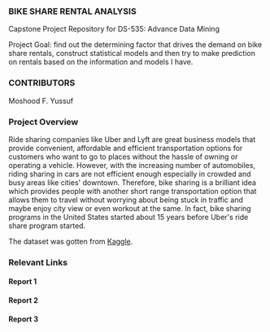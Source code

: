 ### BIKE SHARE RENTAL ANALYSIS
Capstone Project Repository for DS-535: Advance Data Mining

Project Goal: find out the determining factor that drives the demand on bike share rentals, construct statistical models and then try to make prediction on rentals based on the information and models I have. 

### CONTRIBUTORS
Moshood F. Yussuf

### Project Overview
Ride sharing companies like Uber and Lyft are great business models that provide convenient, affordable and efficient transportation options for customers who want to go to places without the hassle of owning or operating a vehicle. However, with the increasing number of automobiles, riding sharing in cars are not efficient enough especially in crowded and busy areas like cities' downtown. Therefore, bike sharing is a brilliant idea which provides people with another short range transportation option that allows them to travel without worrying about being stuck in traffic and maybe enjoy city view or even workout at the same. In fact, bike sharing programs in the United States started about 15 years before Uber's ride share program started.

The dataset was gotten from [Kaggle](https://www.kaggle.com/c/bike-sharing-demand/data?select=train.csv).

### Relevant Links
#### Report 1


#### Report 2


#### Report 3

